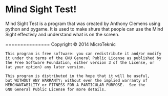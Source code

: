 Mind Sight Test!
===============

Mind Sight Test is a program that was created by Anthony Clemens using python and pygame. It is used to make shure that people can use the Mind Sight effectivly and understand what is on the screen. 

===============
    Copyright © 2014  MicroTeknic

    This program is free software: you can redistribute it and/or modify
    it under the terms of the GNU General Public License as published by
    the Free Software Foundation, either version 3 of the License, or
    (at your option) any later version.

    This program is distributed in the hope that it will be useful,
    but WITHOUT ANY WARRANTY; without even the implied warranty of
    MERCHANTABILITY or FITNESS FOR A PARTICULAR PURPOSE.  See the
    GNU General Public License for more details.
